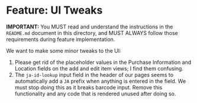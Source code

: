 # Feature: UI Tweaks

**IMPORTANT:** You MUST read and understand the instructions in the `README.md` document in this directory, and MUST ALWAYS follow those requirements during feature implementation.

We want to make some minor tweaks to the UI:

1. Please get rid of the placeholder values in the Purchase Information and Location fields on the add and edit item views; I find them confusing.
2. The `ja-id-lookup` input field in the header of our pages seems to automatically add a `JA` prefix when anything is entered in the field. We must stop doing this as it breaks barcode input. Remove this functionality and any code that is rendered unused after doing so.

